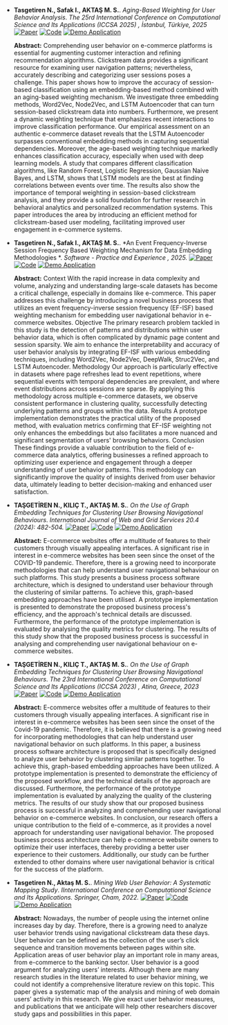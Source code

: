 - **Tasgetiren N., Safak I., AKTAŞ M. S.**. *Aging-Based Weighting for User Behavior Analysis*. *The 25rd International Conference on Computational Science and Its Applications (ICCSA 2025) , İstanbul, Türkiye, 2025* [![Paper](https://img.shields.io/badge/paper-Paper-red)]() [![Code](https://img.shields.io/badge/Repository-GitHub-blue?logo=github)](https://github.com/nailtasgetiren/coffee-shop) [![Demo Application](https://img.shields.io/badge/Try%20Demo-Click%20Here-brightgreen?logo=appveyor)](https://huggingface.co/spaces/nailtasgetiren/CoffeeShopApp)

    **Abstract:** Comprehending user behavior on e-commerce platforms is essential for augmenting customer interaction and refining recommendation algorithms. Clickstream data provides a significant resource for examining user navigation patterns; nevertheless, accurately describing and categorizing user sessions poses a challenge. This paper shows how to improve the accuracy of session-based classification using an embedding-based method combined with an aging-based weighting mechanism. We investigate three embedding methods, Word2Vec, Node2Vec, and LSTM Autoencoder that can turn session-based clickstream data into numbers. Furthermore, we present a dynamic weighting technique that emphasizes recent interactions to improve classification performance. Our empirical assessment on an authentic e-commerce dataset reveals that the LSTM Autoencoder surpasses conventional embedding methods in capturing sequential dependencies. Moreover, the age-based weighting technique markedly enhances classification accuracy, especially when used with deep learning models. A study that compares different classification algorithms, like Random Forest, Logistic Regression, Gaussian Naive Bayes, and LSTM, shows that LSTM models are the best at finding correlations between events over time. The results also show the importance of temporal weighting in session-based clickstream analysis, and they provide a solid foundation for further research in behavioral analytics and personalized recommendation systems. This paper introduces the area by introducing an efficient method for clickstream-based user modeling, facilitating improved user engagement in e-commerce systems.

- **Tasgetiren N., Safak I., AKTAŞ M. S.**. *An Event Frequency-Inverse Session Frequency Based Weighting Mechanism for Data Embedding Methodologies
*. *Software - Practice and Experience , 2025.* [![Paper](https://img.shields.io/badge/paper-Paper-red)](https://onlinelibrary.wiley.com/doi/abs/10.1002/spe.3407) [![Code](https://img.shields.io/badge/Repository-GitHub-blue?logo=github)](https://github.com/nailtasgetiren/coffee-shop) [![Demo Application](https://img.shields.io/badge/Try%20Demo-Click%20Here-brightgreen?logo=appveyor)](https://huggingface.co/spaces/nailtasgetiren/CoffeeShopApp)

   **Abstract:** 
    Context
    With the rapid increase in data complexity and volume, analyzing and understanding large-scale datasets has become a critical challenge, especially in domains like e-commerce. This paper addresses this challenge by introducing a novel business process that utilizes an event frequency-inverse session frequency (EF-ISF) based weighting mechanism for embedding user navigational behavior in e-commerce websites.
    Objective
    The primary research problem tackled in this study is the detection of patterns and distributions within user behavior data, which is often complicated by dynamic page content and session sparsity. We aim to enhance the interpretability and accuracy of user behavior analysis by integrating EF-ISF with various embedding techniques, including Word2Vec, Node2Vec, DeepWalk, Struc2Vec, and LSTM Autoencoder.
    Methodology
    Our approach is particularly effective in datasets where page refreshes lead to event repetitions, where sequential events with temporal dependencies are prevalent, and where event distributions across sessions are sparse. By applying this methodology across multiple e-commerce datasets, we observe consistent performance in clustering quality, successfully detecting underlying patterns and groups within the data.
    Results
    A prototype implementation demonstrates the practical utility of the proposed method, with evaluation metrics confirming that EF-ISF weighting not only enhances the embeddings but also facilitates a more nuanced and significant segmentation of users' browsing behaviors.
    Conclusion
    These findings provide a valuable contribution to the field of e-commerce data analytics, offering businesses a refined approach to optimizing user experience and engagement through a deeper understanding of user behavior patterns. This methodology can significantly improve the quality of insights derived from user behavior data, ultimately leading to better decision-making and enhanced user satisfaction.


- **TAŞGETİREN N., KILIÇ T., AKTAŞ M. S.**. *On the Use of Graph Embedding Techniques for Clustering User Browsing Navigational Behaviours*. *International Journal of Web and Grid Services 20.4 (2024): 482-504.* [![Paper](https://img.shields.io/badge/paper-Paper-red)](https://www.inderscienceonline.com/doi/pdf/10.1504/IJWGS.2024.143176) [![Code](https://img.shields.io/badge/Repository-GitHub-blue?logo=github)](https://github.com/nailtasgetiren/coffee-shop) [![Demo Application](https://img.shields.io/badge/Try%20Demo-Click%20Here-brightgreen?logo=appveyor)](https://huggingface.co/spaces/nailtasgetiren/CoffeeShopApp)

    **Abstract:** E-commerce websites offer a multitude of features to their customers through visually appealing interfaces. A significant rise in interest in e-commerce websites has been seen since the onset of the COVID-19 pandemic. Therefore, there is a growing need to incorporate methodologies that can help understand user navigational behaviour on such platforms. This study presents a business process software architecture, which is designed to understand user behaviour through the clustering of similar patterns. To achieve this, graph-based embedding approaches have been utilised. A prototype implementation is presented to demonstrate the proposed business process's efficiency, and the approach's technical details are discussed. Furthermore, the performance of the prototype implementation is evaluated by analysing the quality metrics for clustering. The results of this study show that the proposed business process is successful in analysing and comprehending user navigational behaviour on e-commerce websites.

- **TAŞGETİREN N., KILIÇ T., AKTAŞ M. S.**. *On the Use of Graph Embedding Techniques for Clustering User Browsing Navigational Behaviours*. *The 23rd International Conference on Computational Science and Its Applications (ICCSA 2023) , Atina, Greece, 2023* [![Paper](https://img.shields.io/badge/paper-Paper-red)](https://link.springer.com/book/10.1007/978-3-031-36805-9) [![Code](https://img.shields.io/badge/Repository-GitHub-blue?logo=github)](https://github.com/nailtasgetiren/coffee-shop) [![Demo Application](https://img.shields.io/badge/Try%20Demo-Click%20Here-brightgreen?logo=appveyor)](https://huggingface.co/spaces/nailtasgetiren/CoffeeShopApp)

    **Abstract:** E-commerce websites offer a multitude of features to their customers through visually appealing interfaces. A significant rise in interest in e-commerce websites has been seen since the onset of the Covid-19 pandemic. Therefore, it is believed that there is a growing need for incorporating methodologies that can help understand user navigational behavior on such platforms. In this paper, a business process software architecture is proposed that is specifically designed to analyze user behavior by clustering similar patterns together. To achieve this, graph-based embedding approaches have been utilized. A prototype implementation is presented to demonstrate the efficiency of the proposed workflow, and the technical details of the approach are discussed. Furthermore, the performance of the prototype implementation is evaluated by analyzing the quality of the clustering metrics. The results of our study show that our proposed business process is successful in analyzing and comprehending user navigational behavior on e-commerce websites. In conclusion, our research offers a unique contribution to the field of e-commerce, as it provides a novel approach for understanding user navigational behavior. The proposed business process architecture can help e-commerce website owners to optimize their user interfaces, thereby providing a better user experience to their customers. Additionally, our study can be further extended to other domains where user navigational behavior is critical for the success of the platform.

- **Tasgetiren N., Aktaş M. S.**. *Mining Web User Behavior: A Systematic Mapping Study*. *IInternational Conference on Computational Science and Its Applications. Springer, Cham, 2022.* [![Paper](https://img.shields.io/badge/paper-Paper-red)](https://link.springer.com/chapter/10.1007/978-3-031-10536-4_44) [![Code](https://img.shields.io/badge/Repository-GitHub-blue?logo=github)](https://github.com/nailtasgetiren/coffee-shop) [![Demo Application](https://img.shields.io/badge/Try%20Demo-Click%20Here-brightgreen?logo=appveyor)](https://huggingface.co/spaces/nailtasgetiren/CoffeeShopApp)

    **Abstract:** Nowadays, the number of people using the internet online increases day by day. Therefore, there is a growing need to analyze user behavior trends using navigational clickstream data these days. User behavior can be defined as the collection of the user’s click sequence and transition movements between pages within site. Application areas of user behavior play an important role in many areas, from e-commerce to the banking sector. User behavior is a good argument for analyzing users’ interests. Although there are many research studies in the literature related to user behavior mining, we could not identify a comprehensive literature review on this topic. This paper gives a systematic map of the analysis and mining of web domain users’ activity in this research. We give exact user behavior measures, and publications that we anticipate will help other researchers discover study gaps and possibilities in this paper.


